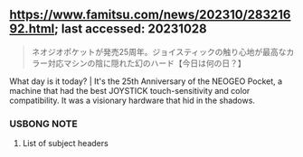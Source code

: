 ## https://www.famitsu.com/news/202310/28321692.html; last accessed: 20231028

> ネオジオポケットが発売25周年。ジョイスティックの触り心地が最高なカラー対応マシンの陰に隠れた幻のハード【今日は何の日？】

What day is it today? | It's the 25th Anniversary of the NEOGEO Pocket, a machine that had the best JOYSTICK touch-sensitivity and color compatibility. It was a visionary hardware that hid in the shadows. 

### USBONG NOTE

1) List of subject headers

